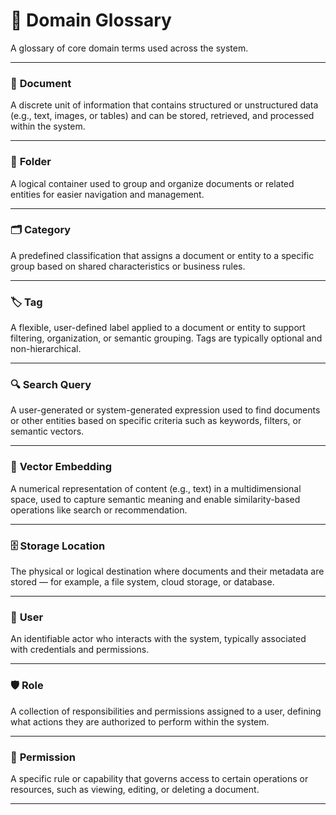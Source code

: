 # 📘 Domain Glossary

A glossary of core domain terms used across the system.

---

### 📄 **Document**

A discrete unit of information that contains structured or unstructured data
(e.g., text, images, or tables) and can be stored, retrieved, and processed
within the system.

---

### 📁 **Folder**

A logical container used to group and organize documents or related entities
for easier navigation and management.

---

### 🗂 **Category**

A predefined classification that assigns a document or entity to a specific
group based on shared characteristics or business rules.

---

### 🏷 **Tag**

A flexible, user-defined label applied to a document or entity to support
filtering,
organization, or semantic grouping. Tags are typically optional and
non-hierarchical.

---

### 🔍 **Search Query**

A user-generated or system-generated expression used to find documents or other
entities based on specific criteria such as keywords, filters, or semantic
vectors.

---

### 🧠 **Vector Embedding**

A numerical representation of content (e.g., text) in a multidimensional space,
used to capture semantic meaning and enable similarity-based operations like
search or recommendation.

---

### 🗄 **Storage Location**

The physical or logical destination where documents and their metadata are
stored — for example,
a file system, cloud storage, or database.

---

### 👤 **User**

An identifiable actor who interacts with the system, typically associated with
credentials
and permissions.

---

### 🛡 **Role**

A collection of responsibilities and permissions assigned to a user, defining
what actions they are authorized to perform within the system.

---

### 🔐 **Permission**

A specific rule or capability that governs access to certain operations or
resources, such as viewing, editing, or deleting a document.

---
